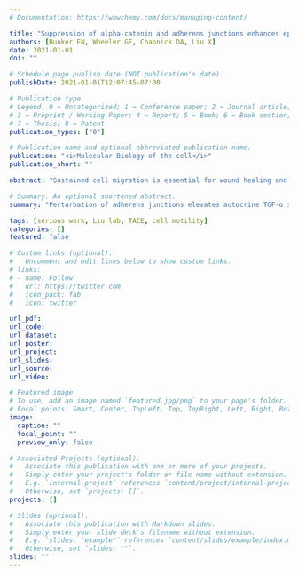 ```yaml
---
# Documentation: https://wowchemy.com/docs/managing-content/

title: "Suppression of alpha-catenin and adherens junctions enhances epithelial cell proliferation and motility via TACE-mediated TGF-alpha autocrine/paracrine signaling"
authors: [Bunker EN, Wheeler GE, Chapnick DA, Liu X]
date: 2021-01-01
doi: ""

# Schedule page publish date (NOT publication's date).
publishDate: 2021-01-01T12:07:45-07:00

# Publication type.
# Legend: 0 = Uncategorized; 1 = Conference paper; 2 = Journal article;
# 3 = Preprint / Working Paper; 4 = Report; 5 = Book; 6 = Book section;
# 7 = Thesis; 8 = Patent
publication_types: ["0"]

# Publication name and optional abbreviated publication name.
publication: "<i>Molecular Biology of the cell</i>"
publication_short: ""

abstract: "Sustained cell migration is essential for wound healing and cancer metastasis. The epidermal growth factor receptor (EGFR) signaling cascade is known to fuel cell migration and proliferation. While the signal transduction downstream of EGFR has been extensively investigated, our knowledge of the initiation and maintenance of EGFR signaling during cell migration remains limited. The metalloprotease TACE, also called ADAM17, is responsible for producing active ligands in the EGFR family via ligand shedding. Sustained TACE activity may perpetuate EGFR signaling and reduce a cell’s reliance on exogenous growth factors. Using a cultured keratinocyte model system, we show that depletion of α-catenin perturbs adherens junctions (AJ), enhances cell proliferation and motility, and decreases dependence on exogenous growth factors. We show that the underlying mechanism for these observed phenotypical changes depends on enhanced autocrine/paracrine release of the EGFR ligand TGF-α in a TACE-dependent manner. We demonstrate that proliferating keratinocyte epithelial sheets and cell clusters display waves of oscillatory extracellular signal-regulated kinase (ERK) activity, which can be eliminated by TACE knockout, suggesting that these waves of oscillatory ERK activity depend on autocrine/paracrine signals produced by TACE. These results provide new insights into the regulatory role of adherens junctions in initiating and maintaining autocrine/paracrine signaling with relevance to wound healing and cellular transformation."

# Summary. An optional shortened abstract.
summary: "Perturbation of adherens junctions elevates autocrine TGF-α signaling via TACE. Graycen and Eric are co-first authors on this paper, which is in press at <i>Molecular Biology of the Cell<i>."

tags: [serious work, Liu lab, TACE, cell motility]
categories: []
featured: false

# Custom links (optional).
#   Uncomment and edit lines below to show custom links.
# links:
# - name: Follow
#   url: https://twitter.com
#   icon_pack: fab
#   icon: twitter

url_pdf:
url_code:
url_dataset:
url_poster:
url_project:
url_slides:
url_source:
url_video:

# Featured image
# To use, add an image named `featured.jpg/png` to your page's folder. 
# Focal points: Smart, Center, TopLeft, Top, TopRight, Left, Right, BottomLeft, Bottom, BottomRight.
image:
  caption: ""
  focal_point: ""
  preview_only: false

# Associated Projects (optional).
#   Associate this publication with one or more of your projects.
#   Simply enter your project's folder or file name without extension.
#   E.g. `internal-project` references `content/project/internal-project/index.md`.
#   Otherwise, set `projects: []`.
projects: []

# Slides (optional).
#   Associate this publication with Markdown slides.
#   Simply enter your slide deck's filename without extension.
#   E.g. `slides: "example"` references `content/slides/example/index.md`.
#   Otherwise, set `slides: ""`.
slides: ""
---
```

